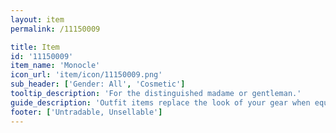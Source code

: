 ```yaml
---
layout: item
permalink: /11150009

title: Item
id: '11150009'
item_name: 'Monocle'
icon_url: 'item/icon/11150009.png'
sub_header: ['Gender: All', 'Cosmetic']
tooltip_description: 'For the distinguished madame or gentleman.'
guide_description: 'Outfit items replace the look of your gear when equipped.'
footer: ['Untradable, Unsellable']
---
```

